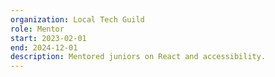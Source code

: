 ```yaml
---
organization: Local Tech Guild
role: Mentor
start: 2023-02-01
end: 2024-12-01
description: Mentored juniors on React and accessibility.
---
```

